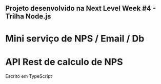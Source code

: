 ## Projeto desenvolvido na Next Level Week #4 - Trilha Node.js

# Mini serviço de NPS / Email / Db
# API Rest de calculo de NPS

Escrito em TypeScript